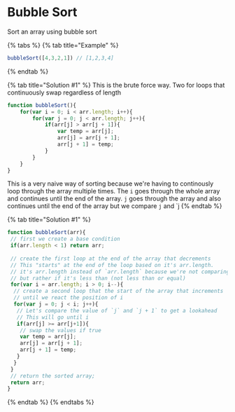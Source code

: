 # Bubble Sort

Sort an array using bubble sort

{% tabs %}
{% tab title="Example" %}
```javascript
bubbleSort([4,3,2,1]) // [1,2,3,4]
```
{% endtab %}

{% tab title="Solution \#1" %}
This is the brute force way. Two for loops that continuously swap regardless of length

```javascript
function bubbleSort(){
    for(var i = 0; i < arr.length; i++){
        for(var j = 0; j < arr.length; j++){
            if(arr[j] > arr[j + 1]){
                var temp = arr[j];
                arr[j] = arr[j + 1];
                arr[j + 1] = temp;
            }
        }
    }
}
```

This is a very naive way of sorting because we're having to continously loop through the array multiple times. The `i` goes through the whole array and continues until the end of the array. `j` goes through the array and also continues until the end of the array but we compare `j` and \`j
{% endtab %}

{% tab title="Solution \#1" %}
```javascript
function bubbleSort(arr){
 // first we create a base condition
 if(arr.length < 1) return arr; 
 
 // create the first loop at the end of the array that decrements
 // This "starts" at the end of the loop based on it's arr.length. 
 // it's arr.length instead of `arr.length` because we're not comparing equality
 // but rather if it's less than (not less than or equal)
 for(var i = arr.length; i > 0; i--){
  // create a second loop that the start of the array that increments 
  // until we react the position of i
  for(var j = 0; j < i; j++){
   // Let's compare the value of `j` and `j + 1` to get a lookahead
   // This will go until i 
   if(arr[j] >= arr[j+1]){
    // swap the values if true
    var temp = arr[j];
    arr[j] = arr[j + 1];
    arr[j + 1] = temp;
   }
  }
 }
 // return the sorted array;
 return arr;
}
```
{% endtab %}
{% endtabs %}



